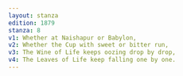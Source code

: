 ```yaml
---
layout: stanza
edition: 1879
stanza: 8
v1: Whether at Naishapur or Babylon,
v2: Whether the Cup with sweet or bitter run,
v3: The Wine of Life keeps oozing drop by drop,
v4: The Leaves of Life keep falling one by one.
---
```

